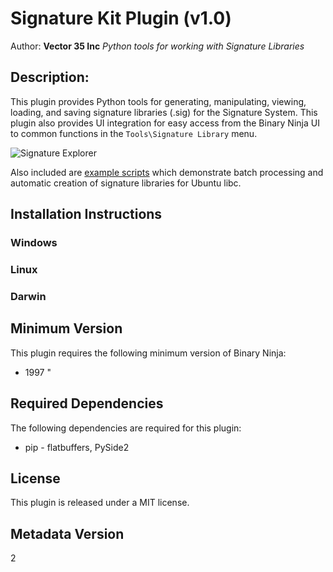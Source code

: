 # Signature Kit Plugin (v1.0)
Author: **Vector 35 Inc**
_Python tools for working with Signature Libraries_
## Description:
This plugin provides Python tools for generating, manipulating, viewing, loading, and saving signature libraries (.sig) for the Signature System. This plugin also provides UI integration for easy access from the Binary Ninja UI to common functions in the `Tools\Signature Library` menu.


![Signature Explorer](https://raw.githubusercontent.com/vector35/sigkit/master/images/explorer.png)

Also included are [example scripts](https://github.com/Vector35/sigkit/tree/master/examples) which demonstrate batch processing and automatic creation of signature libraries for Ubuntu libc.



## Installation Instructions

### Windows



### Linux



### Darwin


## Minimum Version

This plugin requires the following minimum version of Binary Ninja:

 * 1997
"


## Required Dependencies

The following dependencies are required for this plugin:

 * pip - flatbuffers, PySide2


## License

This plugin is released under a MIT license.
## Metadata Version

2
